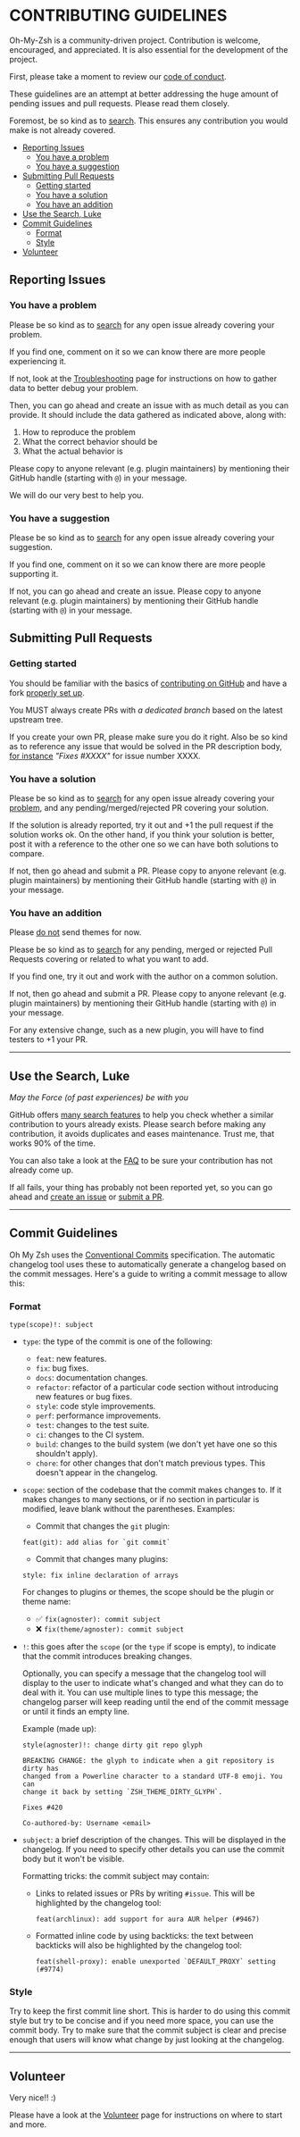 # CONTRIBUTING GUIDELINES

Oh-My-Zsh is a community-driven project. Contribution is welcome, encouraged, and appreciated. It is also essential for
the development of the project.

First, please take a moment to review our [code of conduct](CODE_OF_CONDUCT.md).

These guidelines are an attempt at better addressing the huge amount of pending issues and pull requests. Please read
them closely.

Foremost, be so kind as to [search](#use-the-search-luke). This ensures any contribution you would make is not already
covered.

<!-- TOC updateonsave:true depthfrom:2 -->

- [Reporting Issues](#reporting-issues)
    - [You have a problem](#you-have-a-problem)
    - [You have a suggestion](#you-have-a-suggestion)
- [Submitting Pull Requests](#submitting-pull-requests)
    - [Getting started](#getting-started)
    - [You have a solution](#you-have-a-solution)
    - [You have an addition](#you-have-an-addition)
- [Use the Search, Luke](#use-the-search-luke)
- [Commit Guidelines](#commit-guidelines)
    - [Format](#format)
    - [Style](#style)
- [Volunteer](#volunteer)

<!-- /TOC -->

## Reporting Issues

### You have a problem

Please be so kind as to [search](#use-the-search-luke) for any open issue already covering your problem.

If you find one, comment on it so we can know there are more people experiencing it.

If not, look at the [Troubleshooting](https://github.com/ohmyzsh/ohmyzsh/wiki/Troubleshooting)
page for instructions on how to gather data to better debug your problem.

Then, you can go ahead and create an issue with as much detail as you can provide. It should include the data gathered
as indicated above, along with:

1. How to reproduce the problem
2. What the correct behavior should be
3. What the actual behavior is

Please copy to anyone relevant (e.g. plugin maintainers) by mentioning their GitHub handle
(starting with `@`) in your message.

We will do our very best to help you.

### You have a suggestion

Please be so kind as to [search](#use-the-search-luke) for any open issue already covering your suggestion.

If you find one, comment on it so we can know there are more people supporting it.

If not, you can go ahead and create an issue. Please copy to anyone relevant (e.g. plugin maintainers) by mentioning
their GitHub handle (starting with `@`) in your message.

## Submitting Pull Requests

### Getting started

You should be familiar with the basics of
[contributing on GitHub](https://help.github.com/articles/using-pull-requests) and have a fork
[properly set up](https://github.com/ohmyzsh/ohmyzsh/wiki/Contribution-Technical-Practices).

You MUST always create PRs with _a dedicated branch_ based on the latest upstream tree.

If you create your own PR, please make sure you do it right. Also be so kind as to reference any issue that would be
solved in the PR description body,
[for instance](https://help.github.com/articles/closing-issues-via-commit-messages/)
_"Fixes #XXXX"_ for issue number XXXX.

### You have a solution

Please be so kind as to [search](#use-the-search-luke) for any open issue already covering
your [problem](#you-have-a-problem), and any pending/merged/rejected PR covering your solution.

If the solution is already reported, try it out and +1 the pull request if the solution works ok. On the other hand, if
you think your solution is better, post it with a reference to the other one so we can have both solutions to compare.

If not, then go ahead and submit a PR. Please copy to anyone relevant (e.g. plugin maintainers) by mentioning their
GitHub handle (starting with `@`) in your message.

### You have an addition

Please [do not](https://github.com/ohmyzsh/ohmyzsh/wiki/Themes#dont-send-us-your-theme-for-now)
send themes for now.

Please be so kind as to [search](#use-the-search-luke) for any pending, merged or rejected Pull Requests covering or
related to what you want to add.

If you find one, try it out and work with the author on a common solution.

If not, then go ahead and submit a PR. Please copy to anyone relevant (e.g. plugin maintainers) by mentioning their
GitHub handle (starting with `@`) in your message.

For any extensive change, such as a new plugin, you will have to find testers to +1 your PR.

----

## Use the Search, Luke

_May the Force (of past experiences) be with you_

GitHub offers [many search features](https://help.github.com/articles/searching-github/)
to help you check whether a similar contribution to yours already exists. Please search before making any contribution,
it avoids duplicates and eases maintenance. Trust me, that works 90% of the time.

You can also take a look at the [FAQ](https://github.com/ohmyzsh/ohmyzsh/wiki/FAQ)
to be sure your contribution has not already come up.

If all fails, your thing has probably not been reported yet, so you can go ahead
and [create an issue](#reporting-issues) or [submit a PR](#submitting-pull-requests).

----

## Commit Guidelines

Oh My Zsh uses the [Conventional Commits](https://www.conventionalcommits.org/en/v1.0.0/)
specification. The automatic changelog tool uses these to automatically generate a changelog based on the commit
messages. Here's a guide to writing a commit message to allow this:

### Format

```
type(scope)!: subject
```

- `type`: the type of the commit is one of the following:

    - `feat`: new features.
    - `fix`: bug fixes.
    - `docs`: documentation changes.
    - `refactor`: refactor of a particular code section without introducing new features or bug fixes.
    - `style`: code style improvements.
    - `perf`: performance improvements.
    - `test`: changes to the test suite.
    - `ci`: changes to the CI system.
    - `build`: changes to the build system (we don't yet have one so this shouldn't apply).
    - `chore`: for other changes that don't match previous types. This doesn't appear in the changelog.

- `scope`: section of the codebase that the commit makes changes to. If it makes changes to many sections, or if no
  section in particular is modified, leave blank without the parentheses. Examples:

    - Commit that changes the `git` plugin:
  ```
  feat(git): add alias for `git commit`
  ```

    - Commit that changes many plugins:
  ```
  style: fix inline declaration of arrays
  ```

  For changes to plugins or themes, the scope should be the plugin or theme name:

    - ✅ `fix(agnoster): commit subject`
    - ❌ `fix(theme/agnoster): commit subject`

- `!`: this goes after the `scope` (or the `type` if scope is empty), to indicate that the commit introduces breaking
  changes.

  Optionally, you can specify a message that the changelog tool will display to the user to indicate what's changed and
  what they can do to deal with it. You can use multiple lines to type this message; the changelog parser will keep
  reading until the end of the commit message or until it finds an empty line.

  Example (made up):

  ```
  style(agnoster)!: change dirty git repo glyph

  BREAKING CHANGE: the glyph to indicate when a git repository is dirty has
  changed from a Powerline character to a standard UTF-8 emoji. You can
  change it back by setting `ZSH_THEME_DIRTY_GLYPH`.

  Fixes #420

  Co-authored-by: Username <email>
  ```

- `subject`: a brief description of the changes. This will be displayed in the changelog. If you need to specify other
  details you can use the commit body but it won't be visible.

  Formatting tricks: the commit subject may contain:

    - Links to related issues or PRs by writing `#issue`. This will be highlighted by the changelog tool:
      ```
      feat(archlinux): add support for aura AUR helper (#9467)
      ```

    - Formatted inline code by using backticks: the text between backticks will also be highlighted by the changelog
      tool:
      ```
      feat(shell-proxy): enable unexported `DEFAULT_PROXY` setting (#9774)
      ```

### Style

Try to keep the first commit line short. This is harder to do using this commit style but try to be concise and if you
need more space, you can use the commit body. Try to make sure that the commit subject is clear and precise enough that
users will know what change by just looking at the changelog.

----

## Volunteer

Very nice!! :)

Please have a look at the [Volunteer](https://github.com/ohmyzsh/ohmyzsh/wiki/Volunteers)
page for instructions on where to start and more.
